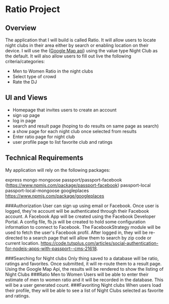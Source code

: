 # Ratio Project
## Overview
The application that I will build is called Ratio. It will allow users to locate night clubs in their area either by search or enabling location on their device. I will use the ([Google Map api](https://developers.google.com/places/supported_types)) using the value type Night Club as the default. It will also allow users to fill out live the following criteria/categories:
- Men to Women Ratio in the night clubs
- Select type of crowd
- Rate the DJ

## UI and Views
- Homepage that invites users to create an account
- sign up page
- log in page
- search and result page (hoping to do results on same page as search)
- a show page for each night club once selected from results
- Enter ratio page for night club
- user profile page to list favorite club and ratings

## Technical Requirements
My application will rely on the following packages:

express
mongo
mongoose
passport/passport-facebook (https://www.npmjs.com/package/passport-facebook)
passport-local
passport-local-mongoose
googleplaces https://www.npmjs.com/package/googleplaces

###Authorization
User can sign up using email or Facebook. Once user is logged, they're account will be authenticated through their Facebook account. A Facebook App will be created using the Facebook Developer Portal. A config file, fb.js will be created to hold some configuration information to connect to Facebook. The FacebookStrategy module will be used to fetch the user's Facebook profil. After logged in, they will be re-directed to a search page that will allow them to search by zip code or current location.
https://code.tutsplus.com/articles/social-authentication-for-nodejs-apps-with-passport--cms-21618.

###Searching for Night clubs
Only thing saved to a database will be ratio, ratings and favorites. Once submitted, it will re-route them to a result page. Using the Google Map Api, the results will be rendered to show the listing of Night Clubs
###Ratio Men to Women
Users will be able to enter their estimate of men to women ratio and it will be recorded in the database. This will be a user generated count.
###Favoriting Night clubs
When users load their profile, they will be able to see a list of Night Clubs selected as favorite and ratings.
